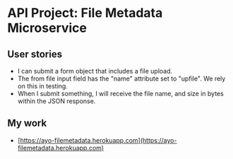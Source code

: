 # API Project: File Metadata Microservice

## User stories

- I can submit a form object that includes a file upload.
- The from file input field has the "name" attribute set to "upfile". We rely on this in testing.
- When I submit something, I will receive the file name, and size in bytes within the JSON response.

## My work

- [https://ayo-filemetadata.herokuapp.com](https://ayo-filemetadata.herokuapp.com)

